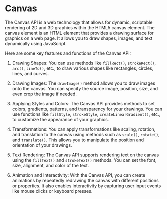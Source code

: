# Canvas

The Canvas API is a web technology that allows for dynamic, scriptable rendering of 2D and 3D graphics within the HTML5 canvas element. The canvas element is an HTML element that provides a drawing surface for graphics on a web page. It allows you to draw shapes, images, and text dynamically using JavaScript.

Here are some key features and functions of the Canvas API:

1. Drawing Shapes: You can use methods like `fillRect()`, `strokeRect()`, `arc()`, `lineTo()`, etc., to draw various shapes like rectangles, circles, lines, and curves.

2. Drawing Images: The `drawImage()` method allows you to draw images onto the canvas. You can specify the source image, position, size, and even crop the image if needed.

3. Applying Styles and Colors: The Canvas API provides methods to set colors, gradients, patterns, and transparency for your drawings. You can use functions like `fillStyle`, `strokeStyle`, `createLinearGradient()`, etc., to customize the appearance of your graphics.

4. Transformations: You can apply transformations like scaling, rotation, and translation to the canvas using methods such as `scale()`, `rotate()`, and `translate()`. This allows you to manipulate the position and orientation of your drawings.

5. Text Rendering: The Canvas API supports rendering text on the canvas using the `fillText()` and `strokeText()` methods. You can set the font, size, alignment, and color of the text.

6. Animation and Interactivity: With the Canvas API, you can create animations by repeatedly redrawing the canvas with different positions or properties. It also enables interactivity by capturing user input events like mouse clicks or keyboard presses.



